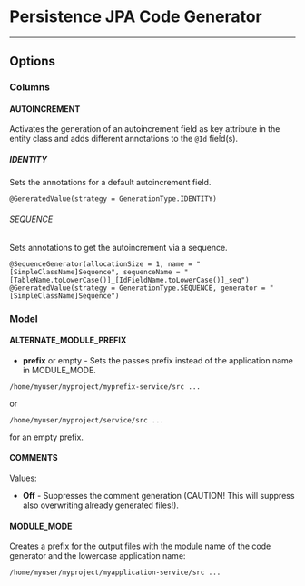 # Persistence JPA Code Generator
---

## Options

### Columns

#### AUTOINCREMENT

Activates the generation of an autoincrement field as key attribute in the entity class and adds different annotations to the ``@Id`` field(s).

##### IDENTITY

Sets the annotations for a default autoincrement field.

```
@GeneratedValue(strategy = GenerationType.IDENTITY)
```

###### SEQUENCE

Sets annotations to get the autoincrement via a sequence.

```
@SequenceGenerator(allocationSize = 1, name = "[SimpleClassName]Sequence", sequenceName = "[TableName.toLowerCase()]_[IdFieldName.toLowerCase()]_seq")
@GeneratedValue(strategy = GenerationType.SEQUENCE, generator = "[SimpleClassName]Sequence")
```


### Model

#### ALTERNATE_MODULE_PREFIX

* **prefix** or empty - Sets the passes prefix instead of the application name in MODULE_MODE.

```
/home/myuser/myproject/myprefix-service/src ...
```
or
```
/home/myuser/myproject/service/src ...
```
for an empty prefix.

#### COMMENTS

Values: 
* **Off** - Suppresses the comment generation (CAUTION! This will suppress also overwriting already generated files!).

#### MODULE_MODE

Creates a prefix for the output files with the module name of the code generator and the lowercase application name:

```
/home/myuser/myproject/myapplication-service/src ...
```